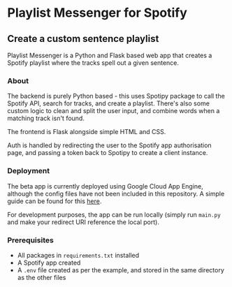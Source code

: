 # Playlist Messenger for Spotify

## Create a custom sentence playlist

Playlist Messenger is a Python and Flask based web app that creates a Spotify playlist where the tracks spell out a given sentence.

### About

The backend is purely Python based - this uses Spotipy package to call the Spotify API, search for tracks, and create a playlist. There's also some custom logic to clean and split the user input, and combine words when a matching track isn't found.

The frontend is Flask alongside simple HTML and CSS.

Auth is handled by redirecting the user to the Spotify app authorisation page, and passing a token back to Spotipy to create a client instance.

### Deployment

The beta app is currently deployed using Google Cloud App Engine, although the config files have not been included in this repository. A simple guide can be found for this [here](https://medium.com/@dmahugh_70618/deploying-a-flask-app-to-google-app-engine-faa883b5ffab).

For development purposes, the app can be run locally (simply run `main.py` and make your redirect URI reference the local port).

### Prerequisites
* All packages in `requirements.txt` installed
* A Spotify app created
* A `.env` file created as per the example, and stored in the same directory as the other files